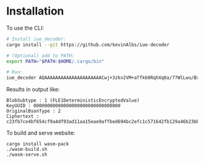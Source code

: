 # Installation

To use the CLI:
```bash
# Install iue_decoder:
cargo install --git https://github.com/kevinAlbs/iue-decoder

# (Optional) add to PATH:
export PATH="$PATH:$HOME/.cargo/bin"

# Run:
iue_decoder AQAAAAAAAAAAAAAAAAAAAAACwj+3zkv2VM+aTfk60RqhXq6a/77WlLwu/BxXFkL7EppGsju/m8f0x5kBDD3EZTtGALGXlym5jnpZAoSIkswHoA==
```

Results in output like:

```
BlobSubtype : 1 (FLE1DeterministicEncryptedValue)
KeyUUID : 00000000000000000000000000000000
OriginalBsonType : 2
Ciphertext : c23fb7ce4bf654cf9a4df93ad11aa15eae9affbed694bc2efc1c571642fb129a46b23bbf9bc7f4c799010c3dc4653b4600b1979729b98e7a5902848892cc07a0
```

To build and serve website:

```
cargo install wasm-pack
./wasm-build.sh
./wasm-serve.sh
```
